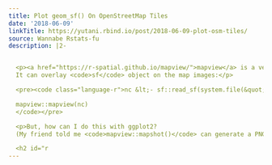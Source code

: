 ```yaml
---
title: Plot geom_sf() On OpenStreetMap Tiles
date: '2018-06-09'
linkTitle: https://yutani.rbind.io/post/2018-06-09-plot-osm-tiles/
source: Wannabe Rstats-fu
description: |2-


  <p><a href="https://r-spatial.github.io/mapview/">mapview</a> is a very nice package to explore an <code>sf</code> object.
  It can overlay <code>sf</code> object on the map images:</p>

  <pre><code class="language-r">nc &lt;- sf::read_sf(system.file(&quot;shape/nc.shp&quot;, package=&quot;sf&quot;))

  mapview::mapview(nc)
  </code></pre>

  <p>But, how can I do this with ggplot2?
  (My friend told me <code>mapview::mapshot()</code> can generate a PNG, but I want to do this with ggplot2!)</p>

  <h2 id="r
---
```

